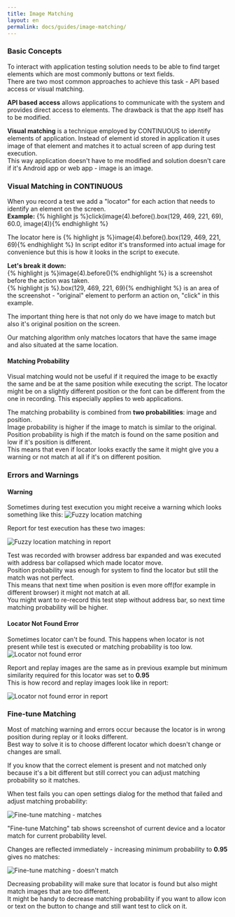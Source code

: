```yaml
---
title: Image Matching
layout: en
permalink: docs/guides/image-matching/
---
```


<h3 id="basic-concepts">Basic Concepts</h3>
To interact with application testing solution needs to be able to find target elements which are most commonly buttons or text fields.<br>
There are two most common approaches to achieve this task - API based access or visual matching.

<strong>API based access</strong> allows applications to communicate with the system and provides direct access to elements. 
The drawback is that the app itself has to be modified.

<strong>Visual matching</strong> is a technique employed by CONTINUOUS to identify elements of application. 
Instead of element id stored in application it uses image of that element and matches it to actual screen of app during test execution.<br>
This way application doesn't have to me modified and solution doesn't care if it's Android app or web app - image is an image.


<h3 id="visual-matching-in-continuous">Visual Matching in CONTINUOUS</h3>
When you record a test we add a "locator" for each action that needs to identify an element on the screen.<br>
<strong>Example:</strong> {% highlight js %}click(image(4).before().box(129, 469, 221, 69), 60.0, image(4)){% endhighlight %}

The locator here is {% highlight js %}image(4).before().box(129, 469, 221, 69){% endhighlight %}
In script editor it's transformed into actual image for convenience but this is how it looks in the script to execute.

<strong>Let's break it down:</strong><br>
{% highlight js %}image(4).before(){% endhighlight %} is a screenshot before the action was taken.<br>
{% highlight js %}.box(129, 469, 221, 69){% endhighlight %} is an area of the screenshot - "original" element to perform an action on, 
"click" in this example. 

The important thing here is that not only do we have image to match but also it's original position on the screen.

Our matching algorithm only matches locators that have the same image and also situated at the same location.

<h4>Matching Probability</h4>
Visual matching would not be useful if it required the image to be exactly the same and be at the same position while executing the script. The locator might be on a slightly different position or the font can be different from the one in recording. This especially applies to web applications.

The matching probability is combined from <strong>two probabilities</strong>: image and position.<br>
Image probability is higher if the image to match is similar to the original.<br>
Position probability is high if the match is found on the same position and low if it's position is different.<br>
This means that even if locator looks exactly the same it might give you a warning or not match at all if it's on different position.


<h3 id="errors-and-warnings">Errors and Warnings</h3>

<h4>Warning</h4>
Sometimes during test execution you might receive a warning which looks something like this:

<img class="drop-shadow" src="/img/references/image-matching/warning.png" alt="Fuzzy location matching" />

Report for test execution has these two images:

<img class="drop-shadow" src="/img/references/image-matching/report-warning.png" alt="Fuzzy location matching in report" />

Test was recorded with browser address bar expanded and was executed with address bar collapsed which made locator move.<br>
Position probability was enough for system to find the locator but still the match was not perfect.<br> 
This means that next time when position is even more off(for example in different browser) it might not match at all.<br>
You might want to re-record this test step without address bar, so next time matching probability will be higher.


<h4>Locator Not Found Error</h4>
Sometimes locator can't be found. This happens when locator is not present while test is executed or matching probability is too low.

<img class="drop-shadow" src="/img/references/image-matching/locator-not-found.png" alt="Locator not found error" />

Report and replay images are the same as in previous example but minimum similarity required for this locator was set to <strong>0.95</strong><br>
This is how record and replay images look like in report:

<img class="drop-shadow" src="/img/references/image-matching/locator-not-found-in-report.png" alt="Locator not found error in report" />

<h3 id="fine-tune-matching">Fine-tune Matching</h3>
Most of matching warning and errors occur because the locator is in wrong position during replay or it looks different.<br>
Best way to solve it is to choose different locator which doesn't change or changes are small.

If you know that the correct element is present and not matched only because it's a bit different but still correct you can adjust 
matching probability so it matches.

When test fails you can open settings dialog for the method that failed and adjust matching probability:

<img class="drop-shadow" src="/img/references/image-matching/fine-tune-matching-matches.png" alt="Fine-tune matching - matches" />

"Fine-tune Matching" tab shows screenshot of current device and a locator match for current probability level.

Changes are reflected immediately - increasing minimum probability to <strong>0.95</strong> gives no matches:

<img class="drop-shadow" src="/img/references/image-matching/fine-tune-matching-not-matching.png" alt="Fine-tune matching - doesn't match" />

Decreasing probability will make sure that locator is found but also might match images that are too different.<br>
It might be handy to decrease matching probability if you want to allow icon or text on the button to change and still want test to click on it.
